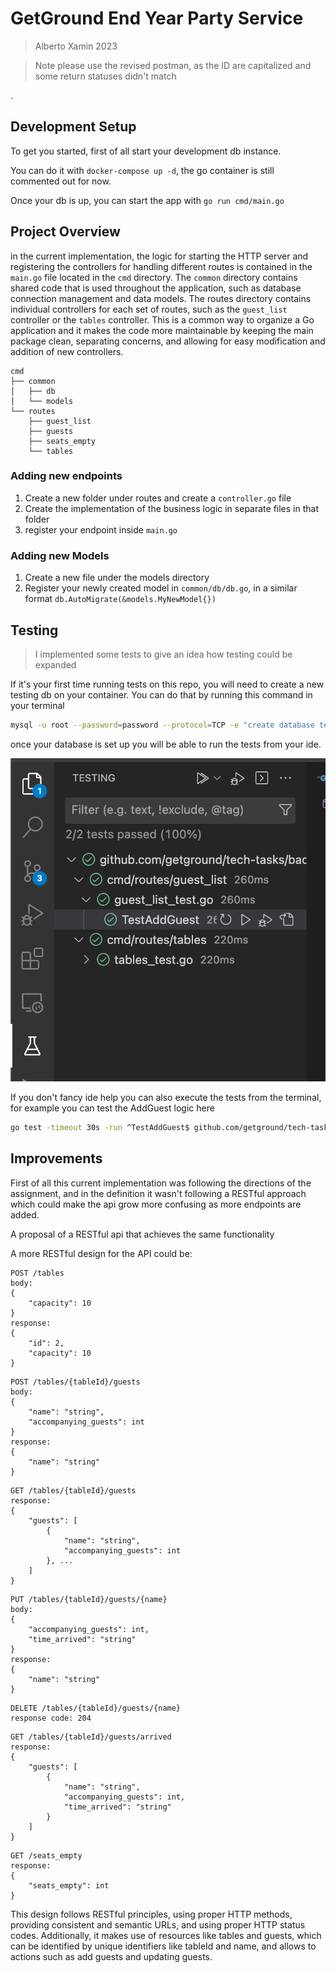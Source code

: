 # GetGround End Year Party Service

> Alberto Xamin 2023

> Note please use the revised postman, as the ID are capitalized and some return statuses didn't match

.
## Development Setup

To get you started, first of all start your development db instance.

You can do it with `docker-compose up -d`, the go container is still commented out for now.

Once your db is up, you can start the app with `go run cmd/main.go`

## Project Overview

in the current implementation, the logic for starting the HTTP server and registering the controllers for handling different routes is contained in the `main.go` file located in the `cmd` directory. The `common` directory contains shared code that is used throughout the application, such as database connection management and data models. The routes directory contains individual controllers for each set of routes, such as the `guest_list` controller or the `tables` controller. This is a common way to organize a Go application and it makes the code more maintainable by keeping the main package clean, separating concerns, and allowing for easy modification and addition of new controllers.

```
cmd
├── common
│   ├── db
│   └── models
└── routes
    ├── guest_list
    ├── guests
    ├── seats_empty
    └── tables
```

### Adding new endpoints

1. Create a new folder under routes and create a `controller.go` file
2. Create the implementation of the business logic in separate files in that folder
3. register your endpoint inside `main.go`

### Adding new Models

1. Create a new file under the models directory
2. Register your newly created model in `common/db/db.go`, in a similar format `db.AutoMigrate(&models.MyNewModel{})`

## Testing

> I implemented some tests to give an idea how testing could be expanded

If it's your first time running tests on this repo, you will need to create a new testing db on your container.
You can do that by running this command in your terminal
```sh
mysql -u root --password=password --protocol=TCP -e "create database test"
```

once your database is set up you will be able to run the tests from your ide.

![vscode example](assets/ide-test.png)

If you don't fancy ide help you can also execute the tests from the terminal, for example you can test the AddGuest logic here

```sh
go test -timeout 30s -run ^TestAddGuest$ github.com/getground/tech-tasks/backend/cmd/routes/guest_list
```

## Improvements

First of all this current implementation was following the directions of the assignment, and in the definition it wasn't following a RESTful approach which could make the api grow more confusing as more endpoints are added.

A proposal of a RESTful api that achieves the same functionality 

A more RESTful design for the API could be:


```
POST /tables
body: 
{
    "capacity": 10
}
response: 
{
    "id": 2,
    "capacity": 10
}
```


```
POST /tables/{tableId}/guests
body: 
{
    "name": "string",
    "accompanying_guests": int
}
response: 
{
    "name": "string"
}
```


```
GET /tables/{tableId}/guests
response: 
{
    "guests": [
        {
            "name": "string",
            "accompanying_guests": int
        }, ...
    ]
}
```


```
PUT /tables/{tableId}/guests/{name}
body:
{
    "accompanying_guests": int,
    "time_arrived": "string"
}
response:
{
    "name": "string"
}
```


```
DELETE /tables/{tableId}/guests/{name}
response code: 204
```


```
GET /tables/{tableId}/guests/arrived
response: 
{
    "guests": [
        {
            "name": "string",
            "accompanying_guests": int,
            "time_arrived": "string"
        }
    ]
}
```

```
GET /seats_empty
response:
{
    "seats_empty": int
}
```

This design follows RESTful principles, using proper HTTP methods, providing consistent and semantic URLs, and using proper HTTP status codes. Additionally, it makes use of resources like tables and guests, which can be identified by unique identifiers like tableId and name, and allows to actions such as add guests and updating guests.